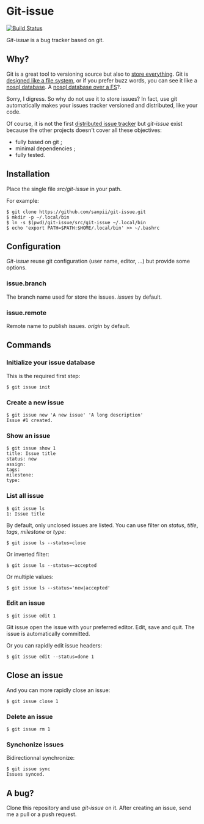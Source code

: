 # Git-issue

[![Build Status](http://ci.homecomputing.fr/git-issue/build/status)](http://ci.homecomputing.fr/git-issue)

*Git-issue* is a bug tracker based on git.

## Why?

Git is a great tool to versioning source but also to [store
everything](http://git-annex.branchable.com/). Git is [designed like a file
system](http://marc.info/?l=linux-kernel&m=111314792424707), or if you prefer
buzz words, you can see it like a [nosql
database](http://opensoul.org/blog/archives/2011/09/01/git-the-nosql-database/).
A [nosql database over a
FS](http://www.pdl.cmu.edu/PDL-FTP/Storage/CMU-PDL-12-103.pdf)?.

Sorry, I digress. So why do not use it to store issues? In fact, use git
automatically makes your issues tracker versioned and distributed, like your
code.

Of course, it is not the first [distributed issue
tracker](http://www.cs.unb.ca/~bremner/blog/posts/git-issue-trackers/) but
*git-issue* exist because the other projects doesn't cover all these objectives:

* fully based on git ;
* minimal dependencies ;
* fully tested.

## Installation

Place the single file *src/git-issue* in your path.

For example:

    $ git clone https://github.com/sanpii/git-issue.git
    $ mkdir -p ~/.local/bin
    $ ln -s $(pwd)/git-issue/src/git-issue ~/.local/bin
    $ echo 'export PATH=$PATH:$HOME/.local/bin' >> ~/.bashrc

## Configuration

*Git-issue* reuse git configuration (user name, editor, …) but provide some
options.

### issue.branch

The branch name used for store the issues. *issues* by default.

### issue.remote

Remote name to publish issues. *origin* by default.

## Commands

### Initialize your issue database

This is the required first step:

    $ git issue init

### Create a new issue

    $ git issue new 'A new issue' 'A long description'
    Issue #1 created.

### Show an issue

    $ git issue show 1
    title: Issue title
    status: new
    assign:
    tags:
    milestone:
    type:

### List all issue

    $ git issue ls
    1: Issue title

By default, only unclosed issues are listed. You can use filter on *status*,
*title*, *tags*, *milestone* or *type*:

    $ git issue ls --status=close

Or inverted filter:

    $ git issue ls --status=~accepted

Or multiple values:

    $ git issue ls --status='new|accepted'

### Edit an issue

    $ git issue edit 1

Git issue open the issue with your preferred editor. Edit, save and quit. The
issue is automatically committed.

Or you can rapidly edit issue headers:

    $ git issue edit --status=done 1

## Close an issue

And you can more rapidly close an issue:

    $ git issue close 1

### Delete an issue

    $ git issue rm 1

### Synchonize issues

Bidirectionnal synchronize:

    $ git issue sync
    Issues synced.

## A bug?

Clone this repository and use *git-issue* on it. After creating an issue, send
me a pull or a push request.
